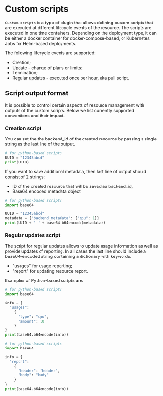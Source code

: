 # Custom scripts

`Custom scripts` is a type of plugin that allows defining custom scripts that are executed
at different lifecycle events of the resource. The scripts are executed in one time containers.
Depending on the deployment type, it can be either a docker container for docker-compose-based, or
Kubernetes Jobs for Helm-based deployments.

The following lifecycle events are supported:

- Creation;
- Update - change of plans or limits;
- Termination;
- Regular updates - executed once per hour, aka pull script.

## Script output format

It is possible to control certain aspects of resource management with outputs of the custom scripts.
Below we list currently supported conventions and their impact.

### Creation script

You can set the the backend_id of the created resource by passing a single string as the last
line of the output.

```python
# for python-based scripts
UUID = "12345abcd"
print(UUID)
```

If you want to save additional metadata, then last line of output should consist of 2 strings:

- ID of the created resource that will be saved as backend_id;
- Base64 encoded metadata object.

```python
# for python-based scripts
import base64

UUID = "12345abcd"
metadata = {"backend_metadata": {"cpu": 1}}
print(UUID + ' ' + base64.b64encode(metadata))
```

### Regular updates script

The script for regular updates allows to update usage information as well as provide updates of reporting.
In all cases the last line should include a base64-encoded string containing a dictionary with keywords:

- "usages" for usage reporting;
- "report" for updating resource report.

Examples of Python-based scripts are:

```python
# for python-based scripts
import base64

info = {
  "usages":
    {
      "type": "cpu",
      "amount": 10
    }
}
print(base64.b64encode(info))
```

```python
# for python-based scripts
import base64

info = {
  "report":
    {
      "header": "header",
      "body": "body"
    }
}
print(base64.b64encode(info))
```
